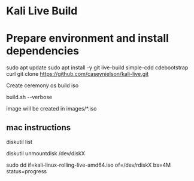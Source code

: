 # Kali Live Build

# Prepare environment and install dependencies
sudo apt update
sudo apt install -y git live-build simple-cdd cdebootstrap curl
git clone https://github.com/caseynielson/kali-live.git

Create ceremony os build iso



build.sh --verbose

image will be created in images/*.iso

## mac instructions
diskutil list

diskutil unmountdisk /dev/diskX

sudo dd if=kali-linux-rolling-live-amd64.iso of=/dev/rdiskX bs=4M status=progress
